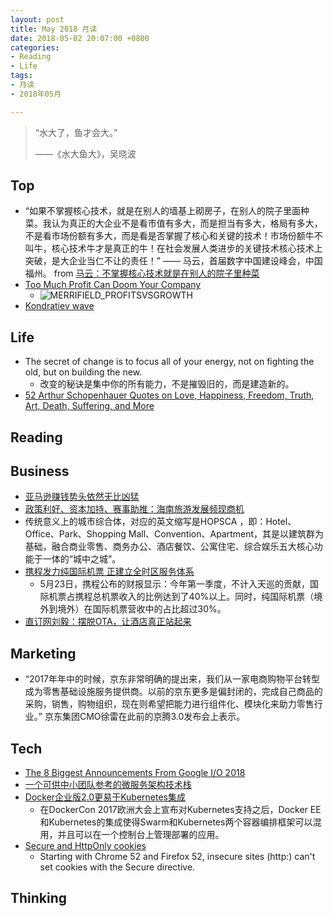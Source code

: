 ```yaml
---
layout: post
title: May 2018 月读
date: 2018-05-02 20:07:00 +0800
categories:
- Reading
- Life
tags:
- 月读
- 2018年05月

---
```


<blockquote class="blockquote-center">
<p>“水大了，鱼才会大。”</p>
<p>——《水大鱼大》，吴晓波</p>
</blockquote>

## Top

- “如果不掌握核心技术，就是在别人的墙基上砌房子，在别人的院子里面种菜。我认为真正的大企业不是看市值有多大，而是担当有多大，格局有多大，不是看市场份额有多大，而是看是否掌握了核心和关键的技术！市场份额牛不叫牛，核心技术牛才是真正的牛！在社会发展人类进步的关键技术核心技术上突破，是大企业当仁不让的责任！” —— 马云，首届数字中国建设峰会，中国福州。 from [马云：不掌握核心技术就是在别人的院子里种菜](http://finance.huanqiu.com/chuangr/chuangtou/2018-04/11900169.html)
- [Too Much Profit Can Doom Your Company](https://hbr.org/2015/06/too-much-profit-can-doom-your-company)
	- ![MERRIFIELD_PROFITSVSGROWTH](https://hbr.org/resources/images/article_assets/2015/05/W150519_MERRIFIELD_PROFITSVSGROWTH.png)
- [Kondratiev wave](https://en.wikipedia.org/wiki/Kondratiev_wave)

## Life

- The secret of change is to focus all of your energy, not on fighting the old, but on building the new.
	- 改变的秘诀是集中你的所有能力，不是摧毁旧的，而是建造新的。
- [52 Arthur Schopenhauer Quotes on Love, Happiness, Freedom, Truth, Art, Death, Suffering, and More](https://theunboundedspirit.com/arthur-schopenhauer-quotes/)


## Reading



## Business

- [亚马逊赚钱势头依然无比凶猛](https://cn.engadget.com/2018/04/27/amazon-q1-2018/)
- [政策利好、资本加持、赛事助推：海南旅游发展频现商机](http://www.travelweekly-china.com/66822)
- 传统意义上的城市综合体，对应的英文缩写是HOPSCA ，即：Hotel、Office、Park、Shopping Mall、Convention、Apartment，其是以建筑群为基础，融合商业零售、商务办公、酒店餐饮、公寓住宅、综合娱乐五大核心功能于一体的“城中之城”。
- [携程发力纯国际机票 正建立全时区服务体系](http://www.travelweekly-china.com/67168)
	- 5月23日，携程公布的财报显示：今年第一季度，不计入天巡的贡献，国际机票占携程总机票收入的比例达到了40%以上。同时，纯国际机票（境外到境外）在国际机票营收中的占比超过30%。
- [直订网刘毅：摆脱OTA，让酒店真正站起来](http://www.travelweekly-china.com/67338)

## Marketing

- “2017年年中的时候，京东非常明确的提出来，我们从一家电商购物平台转型成为零售基础设施服务提供商。以前的京东更多是偏封闭的，完成自己商品的采购，销售，购物组织，现在则希望把能力进行组件化、模块化来助力零售行业。” 京东集团CMO徐雷在此前的京腾3.0发布会上表示。

## Tech

- [The 8 Biggest Announcements From Google I/O 2018](https://techcrunch.com/video-article/the-8-biggest-announcements-from-google-i-o-2018/)
- [一个可供中小团队参考的微服务架构技术栈](https://mp.weixin.qq.com/s?__biz=MzIwMzg1ODcwMw==&mid=2247487775&idx=1&sn=a4edf7c541ccbdfef1b8aef347efc4d0)
- [Docker企业版2.0更易于Kubernetes集成](http://www.infoq.com/cn/news/2018/05/docker-ee-2.0-kubernetes)
	- 在DockerCon 2017欧洲大会上宣布对Kubernetes支持之后，Docker EE和Kubernetes的集成使得Swarm和Kubernetes两个容器编排框架可以混用，并且可以在一个控制台上管理部署的应用。
- [Secure and HttpOnly cookies](https://developer.mozilla.org/en-US/docs/Web/HTTP/Cookies)
	- Starting with Chrome 52 and Firefox 52, insecure sites (http:) can't set cookies with the Secure directive.


## Thinking

